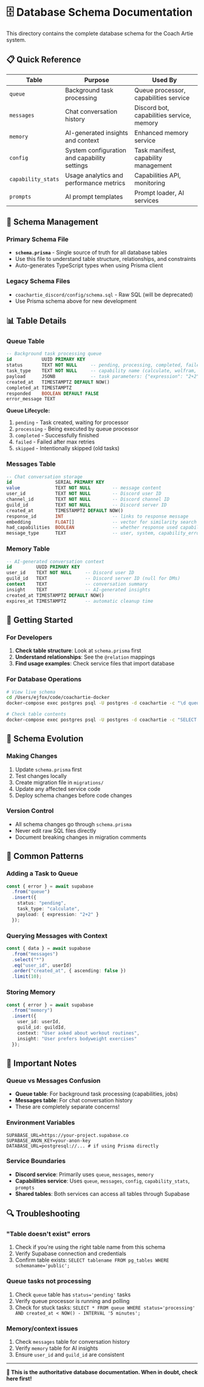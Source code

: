 # 🗄️ Database Schema Documentation

This directory contains the complete database schema for the Coach Artie system.

## 📋 Quick Reference

| Table | Purpose | Used By |
|-------|---------|---------|
| `queue` | Background task processing | Queue processor, capabilities service |
| `messages` | Chat conversation history | Discord bot, capabilities service, memory |
| `memory` | AI-generated insights and context | Enhanced memory service |
| `config` | System configuration and capability settings | Task manifest, capability management |
| `capability_stats` | Usage analytics and performance metrics | Capabilities API, monitoring |
| `prompts` | AI prompt templates | Prompt loader, AI services |

## 🔧 Schema Management

### Primary Schema File
- **`schema.prisma`** - Single source of truth for all database tables
- Use this file to understand table structure, relationships, and constraints
- Auto-generates TypeScript types when using Prisma client

### Legacy Schema Files
- `coachartie_discord/config/schema.sql` - Raw SQL (will be deprecated)
- Use Prisma schema above for new development

## 📊 Table Details

### Queue Table
```sql
-- Background task processing queue
id           UUID PRIMARY KEY
status       TEXT NOT NULL     -- pending, processing, completed, failed, skipped  
task_type    TEXT NOT NULL     -- capability name (calculate, wolfram, etc)
payload      JSONB             -- task parameters: {"expression": "2+2"}
created_at   TIMESTAMPTZ DEFAULT NOW()
completed_at TIMESTAMPTZ
responded    BOOLEAN DEFAULT FALSE
error_message TEXT
```

**Queue Lifecycle:**
1. `pending` - Task created, waiting for processor
2. `processing` - Being executed by queue processor  
3. `completed` - Successfully finished
4. `failed` - Failed after max retries
5. `skipped` - Intentionally skipped (old tasks)

### Messages Table
```sql
-- Chat conversation storage
id                SERIAL PRIMARY KEY
value             TEXT NOT NULL        -- message content
user_id           TEXT NOT NULL        -- Discord user ID
channel_id        TEXT NOT NULL        -- Discord channel ID
guild_id          TEXT NOT NULL        -- Discord server ID
created_at        TIMESTAMPTZ DEFAULT NOW()
response_id       INT                  -- links to response message
embedding         FLOAT[]              -- vector for similarity search
had_capabilities  BOOLEAN              -- whether response used capabilities
message_type      TEXT                 -- user, system, capability_error
```

### Memory Table
```sql
-- AI-generated conversation context
id         UUID PRIMARY KEY
user_id    TEXT NOT NULL     -- Discord user ID
guild_id   TEXT              -- Discord server ID (null for DMs)
context    TEXT              -- conversation summary
insight    TEXT              -- AI-generated insights
created_at TIMESTAMPTZ DEFAULT NOW()
expires_at TIMESTAMPTZ       -- automatic cleanup time
```

## 🚀 Getting Started

### For Developers
1. **Check table structure**: Look at `schema.prisma` first
2. **Understand relationships**: See the `@relation` mappings
3. **Find usage examples**: Check service files that import database

### For Database Operations
```bash
# View live schema
cd /Users/ejfox/code/coachartie-docker
docker-compose exec postgres psql -U postgres -d coachartie -c "\d queue"

# Check table contents  
docker-compose exec postgres psql -U postgres -d coachartie -c "SELECT * FROM queue LIMIT 5;"
```

## 🔄 Schema Evolution

### Making Changes
1. Update `schema.prisma` first
2. Test changes locally
3. Create migration file in `migrations/`
4. Update any affected service code
5. Deploy schema changes before code changes

### Version Control
- All schema changes go through `schema.prisma`
- Never edit raw SQL files directly
- Document breaking changes in migration comments

## 🎯 Common Patterns

### Adding a Task to Queue
```typescript
const { error } = await supabase
  .from("queue")
  .insert({
    status: "pending",
    task_type: "calculate", 
    payload: { expression: "2+2" }
  });
```

### Querying Messages with Context
```typescript
const { data } = await supabase
  .from("messages")
  .select("*")
  .eq("user_id", userId)
  .order("created_at", { ascending: false })
  .limit(10);
```

### Storing Memory
```typescript
const { error } = await supabase
  .from("memory")
  .insert({
    user_id: userId,
    guild_id: guildId,
    context: "User asked about workout routines",
    insight: "User prefers bodyweight exercises"
  });
```

## 🚨 Important Notes

### Queue vs Messages Confusion
- **Queue table**: For background task processing (capabilities, jobs)
- **Messages table**: For chat conversation history
- These are completely separate concerns!

### Environment Variables
```env
SUPABASE_URL=https://your-project.supabase.co
SUPABASE_ANON_KEY=your-anon-key
DATABASE_URL=postgresql://... # if using Prisma directly
```

### Service Boundaries
- **Discord service**: Primarily uses `queue`, `messages`, `memory`
- **Capabilities service**: Uses `queue`, `messages`, `config`, `capability_stats`, `prompts`
- **Shared tables**: Both services can access all tables through Supabase

## 🔍 Troubleshooting

### "Table doesn't exist" errors
1. Check if you're using the right table name from this schema
2. Verify Supabase connection and credentials
3. Confirm table exists: `SELECT tablename FROM pg_tables WHERE schemaname='public';`

### Queue tasks not processing
1. Check `queue` table has `status='pending'` tasks
2. Verify queue processor is running and polling
3. Check for stuck tasks: `SELECT * FROM queue WHERE status='processing' AND created_at < NOW() - INTERVAL '5 minutes';`

### Memory/context issues
1. Check `messages` table for conversation history
2. Verify `memory` table for AI insights
3. Ensure `user_id` and `guild_id` are consistent

---

**📖 This is the authoritative database documentation. When in doubt, check here first!**